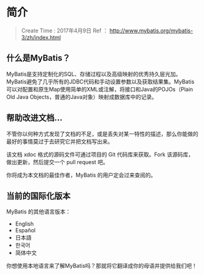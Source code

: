 
# 简介

> Create Time : 2017年4月9日 Ref ： http://www.mybatis.org/mybatis-3/zh/index.html

## 什么是MyBatis？

MyBatis是支持定制化的SQL、存储过程以及高级映射的优秀持久层光加。MyBatis避免了几乎所有的JDBC代码和手动设置参数以及获取结果集。MyBatis可以对配置和原生Map使用简单的XML或注解，将接口和Java的POJOs（Plain Old Java Objects，普通的Java对象）映射成数据库中的记录。

## 帮助改进文档...

不管你以何种方式发现了文档的不足，或是丢失对某一特性的描述，那么你能做的最好的事情莫过于去研究它并把文档写出来。

该文档 xdoc 格式的源码文件可通过项目的 Git 代码库来获取。Fork 该源码库，做出更新，然后提交一个 pull request 吧。

你将成为本文档的最佳作者，MyBatis 的用户定会过来查阅的。

## 当前的国际化版本

MyBatis 的其他语言版本：

* English
* Español
* 日本語
* 한국어
* 简体中文

你想使用本地语言来了解MyBatis吗？那就将它翻译成你的母语并提供给我们吧！




